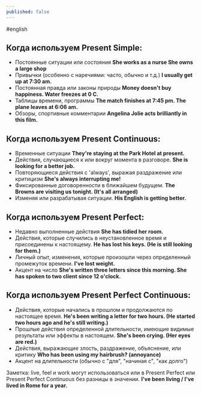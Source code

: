 ```yaml
---
published: false
---
```

\#english
## Когда используем Present Simple:
- Постоянные ситуации или состояния
**She works as a nurse
She owns a large shop**
- Привычки (особенно с наречиями: часто, обычно и т.д.)
**I usually get up at 7:30 am.**
- Постоянная правда или законы природы
**Money doesn't buy happiness.
Water freezes at 0 C.**
- Таблицы времени, программы
**The match finishes at 7:45 pm.
The plane leaves at 6:06 am.**
- Обзоры, спортивные комментарии
**Angelina Jolie acts brilliantly in this film.**
## Когда используем Present Continuous:
- Временные ситуации
**They're staying at the Park Hotel at present.**
- Действия, случающиеся к или вокруг момента в разговоре.
**She is looking for a better job.**
- Повторяющиеся действия с 'always', выражая раздражение или критицизм
**She's always interrupting me!**
- Фиксированные договоренности в ближайшем будущем.
**The Browns are visiting us tonight. (It's all arranged)**
- Изменяя или разрабатывая ситуации.
**His English is getting better.**
## Когда используем Present Perfect:
- Недавно выполненные действия
**She has tidied her room.**
- Действия, которые случились в неустановленное время и присоединены к настоящему.
**He has lost his keys. (He is still looking for them.)**
- Личный опыт, изменения, которые произошли через определенный промежуток времени.
**I've lost weight.**
- Акцент на число
**She's written three letters since this morning.
She has spoken to two client since 12 o'clock.**
## Когда используем Present Perfect Continuous:
- Действия, которые начались в прошлом и продолжаются по настоящее время.
**He's been writing a letter for two hours. (He started two hours ago and he's still writing.)**
- Прошлые действия определенной длительности, имеющие видимые результаты или эффекты в настоящем.
**She's been crying. (Her eyes are red.)**
- Действия, выражающие злость, раздражение, объяснение, или критику
**Who has been using my hairbrush? (annoyance)**
- Акцент на длительности (обычно с "для", "начиная с", "как долго")

Заметка: live, feel и work могут использоваться или в Present Perfect или Present Perfect Continuous без разницы в значении.
**I've been living / I've lived in Rome for a year.**
